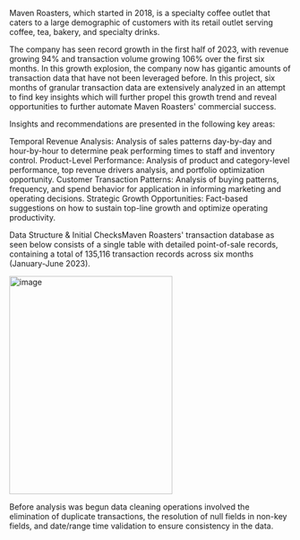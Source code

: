 Maven Roasters, which started in 2018, is a specialty coffee outlet that caters to a large demographic of customers with its retail outlet serving coffee, tea, bakery, and specialty drinks.

The company has seen record growth in the first half of 2023, with revenue growing 94% and transaction volume growing 106% over the first six months. In this growth explosion, the company now has gigantic amounts of transaction data that have not been leveraged before. In this project, six months of granular transaction data are extensively analyzed in an attempt to find key insights which will further propel this growth trend and reveal opportunities to further automate Maven Roasters' commercial success.

Insights and recommendations are presented in the following key areas:

Temporal Revenue Analysis: Analysis of sales patterns day-by-day and hour-by-hour to determine peak performing times to staff and inventory control.
Product-Level Performance: Analysis of product and category-level performance, top revenue drivers analysis, and portfolio optimization opportunity.
Customer Transaction Patterns: Analysis of buying patterns, frequency, and spend behavior for application in informing marketing and operating decisions.
Strategic Growth Opportunities: Fact-based suggestions on how to sustain top-line growth and optimize operating productivity.


Data Structure & Initial ChecksMaven Roasters' transaction database as seen below consists of a single table with detailed point-of-sale records, containing a total of 135,116 transaction records across six months (January-June 2023).

<img width="291" height="389" alt="image" src="https://github.com/user-attachments/assets/d6dd1634-e069-45a1-9ffb-08e6c4ba88b5" />


Before analysis was begun data cleaning operations involved the elimination of duplicate transactions, the resolution of null fields in non-key fields, and date/range time validation to ensure consistency in the data.
